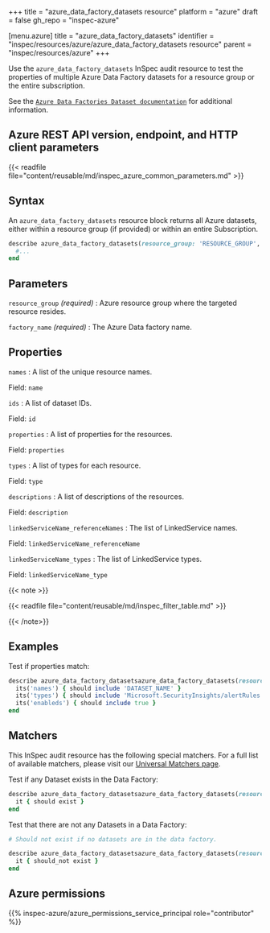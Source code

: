 +++
title = "azure_data_factory_datasets resource"
platform = "azure"
draft = false
gh_repo = "inspec-azure"

[menu.azure]
title = "azure_data_factory_datasets"
identifier = "inspec/resources/azure/azure_data_factory_datasets resource"
parent = "inspec/resources/azure"
+++

Use the `azure_data_factory_datasets` InSpec audit resource to test the properties of multiple Azure Data Factory datasets for a resource group or the entire subscription.

See the [`Azure Data Factories Dataset documentation`](https://docs.microsoft.com/en-us/rest/api/datafactory/datasets/get) for additional information.

## Azure REST API version, endpoint, and HTTP client parameters

{{< readfile file="content/reusable/md/inspec_azure_common_parameters.md" >}}

## Syntax

An `azure_data_factory_datasets` resource block returns all Azure datasets, either within a resource group (if provided) or within an entire Subscription.

```ruby
describe azure_data_factory_datasets(resource_group: 'RESOURCE_GROUP', factory_name: 'FACTORY_NAME') do
  #...
end
```

## Parameters

`resource_group` _(required)_
: Azure resource group where the targeted resource resides.

`factory_name` _(required)_
: The Azure Data factory name.

## Properties

`names`
: A list of the unique resource names.

  Field: `name`

`ids`
: A list of dataset IDs.

  Field: `id`

`properties`
: A list of properties for the resources.

  Field: `properties`

`types`
: A list of types for each resource.

  Field: `type`

`descriptions`
: A list of descriptions of the resources.

  Field: `description`

`linkedServiceName_referenceNames`
: The list of LinkedService names.

  Field: `linkedServiceName_referenceName`

`linkedServiceName_types`
: The list of LinkedService types.

  Field: `linkedServiceName_type`

{{< note >}}

{{< readfile file="content/reusable/md/inspec_filter_table.md" >}}

{{< /note>}}

## Examples

Test if properties match:

```ruby
describe azure_data_factory_datasetsazure_data_factory_datasets(resource_group: 'RESOURCE_GROUP', factory_name: 'FACTORY_NAME') do
  its('names') { should include 'DATASET_NAME' }
  its('types') { should include 'Microsoft.SecurityInsights/alertRules' }
  its('enableds') { should include true }
end
```

## Matchers

This InSpec audit resource has the following special matchers. For a full list of available matchers, please visit our [Universal Matchers page](https://docs.chef.io/inspec/matchers/).

Test if any Dataset exists in the Data Factory:

```ruby
describe azure_data_factory_datasetsazure_data_factory_datasets(resource_group: 'RESOURCE_GROUP', factory_name: 'FACTORY_NAME') do
  it { should exist }
end
```

Test that there are not any Datasets in a Data Factory:

```ruby
# Should not exist if no datasets are in the data factory.

describe azure_data_factory_datasetsazure_data_factory_datasets(resource_group: 'RESOURCE_GROUP', factory_name: 'FACTORY_NAME') do
  it { should_not exist }
end
```

## Azure permissions

{{% inspec-azure/azure_permissions_service_principal role="contributor" %}}
